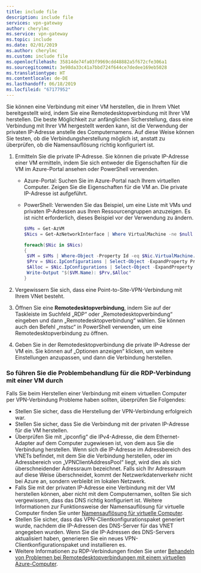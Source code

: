 ```yaml
---
title: include file
description: include file
services: vpn-gateway
author: cherylmc
ms.service: vpn-gateway
ms.topic: include
ms.date: 02/01/2019
ms.author: cherylmc
ms.custom: include file
ms.openlocfilehash: 35814de74fa03f9969cdd48882a5f672cfe306a1
ms.sourcegitcommit: 3e98da33c41a7bbd724f644ce7dedee169eb5028
ms.translationtype: HT
ms.contentlocale: de-DE
ms.lasthandoff: 06/18/2019
ms.locfileid: "67177952"
---
```

Sie können eine Verbindung mit einer VM herstellen, die in Ihrem VNet bereitgestellt wird, indem Sie eine Remotedesktopverbindung mit Ihrer VM herstellen. Die beste Möglichkeit zur anfänglichen Sicherstellung, dass eine Verbindung mit Ihrer VM hergestellt werden kann, ist die Verwendung der privaten IP-Adresse anstelle des Computernamens. Auf diese Weise können Sie testen, ob die Verbindungsherstellung möglich ist, anstatt zu überprüfen, ob die Namensauflösung richtig konfiguriert ist.

1. Ermitteln Sie die private IP-Adresse. Sie können die private IP-Adresse einer VM ermitteln, indem Sie sich entweder die Eigenschaften für die VM im Azure-Portal ansehen oder PowerShell verwenden.

   - Azure-Portal: Suchen Sie im Azure-Portal nach Ihrem virtuellen Computer. Zeigen Sie die Eigenschaften für die VM an. Die private IP-Adresse ist aufgeführt.

   - PowerShell: Verwenden Sie das Beispiel, um eine Liste mit VMs und privaten IP-Adressen aus Ihren Ressourcengruppen anzuzeigen. Es ist nicht erforderlich, dieses Beispiel vor der Verwendung zu ändern.

     ```powershell
     $VMs = Get-AzVM
     $Nics = Get-AzNetworkInterface | Where VirtualMachine -ne $null

     foreach($Nic in $Nics)
     {
      $VM = $VMs | Where-Object -Property Id -eq $Nic.VirtualMachine.Id
      $Prv = $Nic.IpConfigurations | Select-Object -ExpandProperty PrivateIpAddress
      $Alloc = $Nic.IpConfigurations | Select-Object -ExpandProperty PrivateIpAllocationMethod
      Write-Output "$($VM.Name): $Prv,$Alloc"
     }
     ```

2. Vergewissern Sie sich, dass eine Point-to-Site-VPN-Verbindung mit Ihrem VNet besteht.
3. Öffnen Sie eine **Remotedesktopverbindung**, indem Sie auf der Taskleiste im Suchfeld „RDP“ oder „Remotedesktopverbindung“ eingeben und dann „Remotedesktopverbindung“ wählen. Sie können auch den Befehl „mstsc“ in PowerShell verwenden, um eine Remotedesktopverbindung zu öffnen. 
4. Geben Sie in der Remotedesktopverbindung die private IP-Adresse der VM ein. Sie können auf „Optionen anzeigen“ klicken, um weitere Einstellungen anzupassen, und dann die Verbindung herstellen.

### <a name="to-troubleshoot-an-rdp-connection-to-a-vm"></a>So führen Sie die Problembehandlung für die RDP-Verbindung mit einer VM durch

Falls Sie beim Herstellen einer Verbindung mit einem virtuellen Computer per VPN-Verbindung Probleme haben sollten, überprüfen Sie Folgendes:

- Stellen Sie sicher, dass die Herstellung der VPN-Verbindung erfolgreich war.
- Stellen Sie sicher, dass Sie die Verbindung mit der privaten IP-Adresse für die VM herstellen.
- Überprüfen Sie mit „ipconfig“ die IPv4-Adresse, die dem Ethernet-Adapter auf dem Computer zugewiesen ist, von dem aus Sie die Verbindung herstellen. Wenn sich die IP-Adresse im Adressbereich des VNETs befindet, mit dem Sie die Verbindung herstellen, oder im Adressbereich von „VPNClientAddressPool“ liegt, wird dies als sich überschneidender Adressraum bezeichnet. Falls sich Ihr Adressraum auf diese Weise überschneidet, kommt der Netzwerkdatenverkehr nicht bei Azure an, sondern verbleibt im lokalen Netzwerk.
- Falls Sie mit der privaten IP-Adresse eine Verbindung mit der VM herstellen können, aber nicht mit dem Computernamen, sollten Sie sich vergewissern, dass das DNS richtig konfiguriert ist. Weitere Informationen zur Funktionsweise der Namensauflösung für virtuelle Computer finden Sie unter [Namensauflösung für virtuelle Computer](../articles/virtual-network/virtual-networks-name-resolution-for-vms-and-role-instances.md).
- Stellen Sie sicher, dass das VPN-Clientkonfigurationspaket generiert wurde, nachdem die IP-Adressen des DNS-Server für das VNET angegeben wurden. Wenn Sie die IP-Adressen des DNS-Servers aktualisiert haben, generieren Sie ein neues VPN-Clientkonfigurationspaket und installieren es.
- Weitere Informationen zu RDP-Verbindungen finden Sie unter [Behandeln von Problemen bei Remotedesktopverbindungen mit einem virtuellen Azure-Computer](../articles/virtual-machines/windows/troubleshoot-rdp-connection.md).